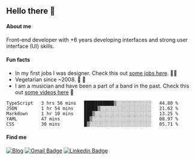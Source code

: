 ## Hello there 🤘

#### About me

Front-end developer with +6 years developing interfaces and strong user interface (UI) skills.

#### Fun facts

- In my first jobs I was designer. Check this out [some jobs here](https://www.behance.net/edermunhoz1384). 👨‍💻
- Vegetarian since ~2008. 🌱 🍄
- I am a musician and have been a part of a band in the past. Check this out [some videos here](https://www.youtube.com/watch?v=73xqyuybYWc&ab_channel=OrckOut) 🎸

<!--START_SECTION:waka-->
```text
TypeScript   3 hrs 56 mins   ███████████▒░░░░░░░░░░░░░   44.80 % 
JSON         1 hr 54 mins    █████▒░░░░░░░░░░░░░░░░░░░   21.62 % 
Markdown     1 hr 10 mins    ███▒░░░░░░░░░░░░░░░░░░░░░   13.25 % 
YAML         47 mins         ██▒░░░░░░░░░░░░░░░░░░░░░░   08.97 % 
CSS          30 mins         █▒░░░░░░░░░░░░░░░░░░░░░░░   05.71 % 
```
<!--END_SECTION:waka-->

#### Find me

[![Blog](https://img.shields.io/badge/blog-https%3A%2F%2Federmunhozsantos.com%2F-orange)](https://edermunhozsantos.netlify.app/)
[![Gmail Badge](https://img.shields.io/badge/-edermunhozsantos@gmail.com-c14438?style=flat-square&logo=Gmail&logoColor=white&link=mailto:edermunhozsantos@gmail.com)](mailto:edermunhozsantos@gmail.com)
[![Linkedin Badge](https://img.shields.io/badge/-LinkedIn-blue?style=flat-square&logo=Linkedin&logoColor=white&link=eder-munhoz-dos-santos-52965b66)](https://www.linkedin.com/in/eder-munhoz-dos-santos-52965b66)
